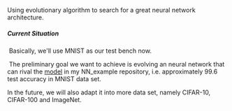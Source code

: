 



Using evolutionary algorithm to search for a great neural network architecture.

##### Current Situation

​	Basically, we'll use MNIST as our test bench now.

​	The preliminary goal we want to achieve is evolving an neural network that can rival the [model](https://github.com/zh-plus/NN_example/blob/master/CNN/mnist_highACC.py) in my NN_example repository, i.e. approximately 99.6 test accuracy in MNIST data set.



In the future, we will also adapt it into more data set, namely CIFAR-10, CIFAR-100 and ImageNet.